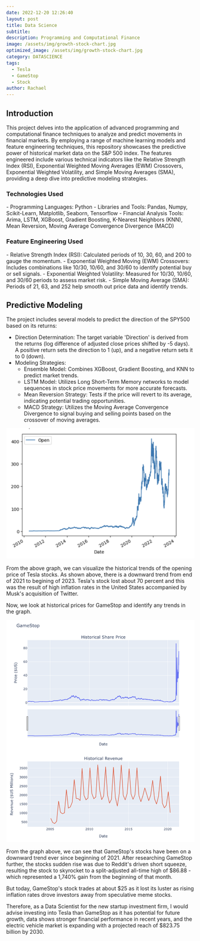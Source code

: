 ```yaml
---
date: 2022-12-20 12:26:40
layout: post
title: Data Science
subtitle: 
description: Programming and Computational Finance 
image: /assets/img/growth-stock-chart.jpg
optimized_image: /assets/img/growth-stock-chart.jpg
category: DATASCIENCE
tags:
  - Tesla
  - GameStop
  - Stock
author: Rachael
---
```


<h2 class="toc_title">Introduction</h2>

This project delves into the application of advanced programming and computational finance techniques to analyze and predict movements in financial markets. By employing a range of machine learning models and feature engineering techniques, this repository showcases the predictive power of historical market data on the S&P 500 index. The features engineered include various technical indicators like the Relative Strength Index (RSI), Exponential Weighted Moving Averages (EWM) Crossovers, Exponential Weighted Volatility, and Simple Moving Averages (SMA), providing a deep dive into predictive modeling strategies. 

<h3 class="toc_title">Technologies Used</h3>
- Programming Languages: Python
- Libraries and Tools: Pandas, Numpy, Scikit-Learn, Matplotlib, Seaborn, Tensorflow
- Financial Analysis Tools: Arima, LSTM, XGBoost, Gradient Boosting, K-Nearest Neighbors (KNN), Mean Reversion, Moving Average Convergence Divergence (MACD)

<h3 class="toc_title">Feature Engineering Used</h3>
- Relative Strength Index (RSI): Calculated periods of 10, 30, 60, and 200 to gauge the momentum. 
- Exponential Weighted Moving (EWM) Crossovers: Includes combinations like 10/30, 10/60, and 30/60 to identify potential buy or sell signals. 
- Exponential Weighted Volatility: Measured for 10/30, 10/60, and 30/60 periods to assess market risk.
- Simple Moving Average (SMA): Periods of 21, 63, and 252 help smooth out price data and identify trends.

<h2 class="toc_title">Predictive Modeling</h2>
The project includes several models to predict the direction of the SPY500 based on its returns:

- Direction Determination: The target variable 'Direction' is derived from the returns (log difference of adjusted close prices shifted by -5 days). A positive return sets the direction to 1 (up), and a negative return sets it to 0 (down).
- Modeling Strategies:
  - Ensemble Model: Combines XGBoost, Gradient Boosting, and KNN to predict market trends.
  - LSTM Model: Utilizes Long Short-Term Memory networks to model sequences in stock price movements for more   accurate forecasts.
  - Mean Reversion Strategy: Tests if the price will revert to its average, indicating potential trading opportunities.
  - MACD Strategy: Utilizes the Moving Average Convergence Divergence to signal buying and selling points based on the crossover of moving averages.
 

![Graph](/assets/img/4.1.png "Graph")

From the above graph, we can visualize the historical trends of the opening price of Tesla stocks. As shown above, there is a downward trend from end of 2021 to begining of 2023. Tesla's stock lost about 70 percent and this was the result of high inflation rates in the United States accompanied by Musk's acquisition of Twitter. 

Now, we look at historical prices for GameStop and identify any trends in the graph. 

![Graph](/assets/img/4.2.png "Graph")

From the graph above, we can see that GameStop's stocks have been on a downward trend ever since beginning of 2021. After researching GameStop further, the stocks sudden rise was due to Reddit's driven short squeeze, resulting the stock to skyrocket to a split-adjusted all-time high of $86.88 - which represented a 1,740% gain from the beginning of that month. 

But today, GameStop's stock trades at about $25 as it lost its luster as rising inflation rates drove investors away from speculative meme stocks. 


Therefore, as a Data Scientist for the new startup investment firm, I would advise investing into Tesla than GameStop as it has potential for future growth, data shows stronger financial performance in recent years, and the electric vehicle market is expanding with a projected reach of $823.75 billion by 2030. 


















